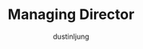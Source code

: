 ---
layout: person
image: dustin.jpg
name: Dustin Ljung
author: dustinljung
title: Managing Director
order: 3

social:

bio: "Oversees the strategic and creative approach and execution for all projects. Helps clients and colleagues unleash their creative potential. Always hungry. Crazy about wine."
---